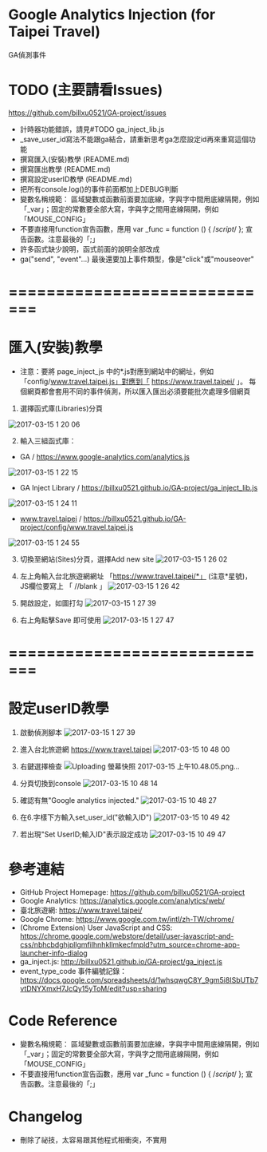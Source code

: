 # Google Analytics Injection (for Taipei Travel)
GA偵測事件

# TODO (主要請看Issues)
https://github.com/billxu0521/GA-project/issues
- 計時器功能錯誤，請見#TODO ga_inject_lib.js
- _save_user_id寫法不能跟ga結合，請重新思考ga怎麼設定id再來重寫這個功能
- 撰寫匯入(安裝)教學 (README.md)
- 撰寫匯出教學 (README.md)
- 撰寫設定userID教學 (README.md)
- 把所有console.log()的事件前面都加上DEBUG判斷
- 變數名稱規範： 區域變數或函數前面要加底線，字與字中間用底線隔開，例如「_var」；固定的常數要全部大寫，字與字之間用底線隔開，例如「MOUSE_CONFIG」
- 不要直接用function宣告函數，應用 var _func = function () { /*script*/ }; 宣告函數。注意最後的「;」
- 許多函式缺少說明，函式前面的說明全部改成
- ga("send", "event"...) 最後還要加上事件類型，像是"click"或"mouseover"

# =============================

# 匯入(安裝)教學
* 注意：要將 page_inject_js 中的*.js對應到網站中的網址，例如「config/www.travel.taipei.js」對應到「 https://www.travel.taipei/ 」。
每個網頁都會套用不同的事件偵測，所以匯入匯出必須要能批次處理多個網頁

1. 選擇函式庫(Libraries)分頁

![2017-03-15 1 20 06](https://cloud.githubusercontent.com/assets/3469079/23913333/95c05158-091d-11e7-8ab2-86e4cb826bfe.png)

2. 輸入三組函式庫：

- GA / https://www.google-analytics.com/analytics.js

![2017-03-15 1 22 15](https://cloud.githubusercontent.com/assets/3469079/23913401/dc852f50-091d-11e7-86c6-acc01c9ec0d4.png)

- GA Inject Library / https://billxu0521.github.io/GA-project/ga_inject_lib.js

![2017-03-15 1 24 11](https://cloud.githubusercontent.com/assets/3469079/23913519/3734f598-091e-11e7-957d-1a7785e2214c.png)

- www.travel.taipei / https://billxu0521.github.io/GA-project/config/www.travel.taipei.js

![2017-03-15 1 24 55](https://cloud.githubusercontent.com/assets/3469079/23913522/3c1d2152-091e-11e7-880c-84c6156c5655.png)


3. 切換至網站(Sites)分頁，選擇Add new site
![2017-03-15 1 26 02](https://cloud.githubusercontent.com/assets/3469079/23913617/858a0a44-091e-11e7-9d8b-3cc42abf9b4d.png)

4. 左上角輸入台北旅遊網網址 「https://www.travel.taipei/*」 (注意*星號)，JS欄位要寫上 「 //blank 」
![2017-03-15 1 26 42](https://cloud.githubusercontent.com/assets/3469079/23913612/820a21ec-091e-11e7-8f1c-3840f44c2668.png)

5. 開啟設定，如圖打勾
![2017-03-15 1 27 39](https://cloud.githubusercontent.com/assets/3469079/23913681/a6708940-091e-11e7-90c5-4bead762743f.png)

6. 右上角點擊Save 即可使用
![2017-03-15 1 27 47](https://cloud.githubusercontent.com/assets/3469079/23913685/a939dafa-091e-11e7-924f-cfce86290936.png)

# =============================

# 設定userID教學
1. 啟動偵測腳本
![2017-03-15 1 27 39](https://cloud.githubusercontent.com/assets/3469079/23931423/07338932-096d-11e7-92f6-08b9a158bdab.png)

2. 進入台北旅遊網 https://www.travel.taipei
![2017-03-15 10 48 00](https://cloud.githubusercontent.com/assets/3469079/23931418/04a16446-096d-11e7-9c70-03beaa1906e5.png)

3. 右鍵選擇檢查
![Uploading 螢幕快照 2017-03-15 上午10.48.05.png…]()

4. 分頁切換到console
![2017-03-15 10 48 14](https://cloud.githubusercontent.com/assets/3469079/23931403/fbda431e-096c-11e7-976a-e4ee104b8565.png)

5. 確認有無"Google analytics injected."
![2017-03-15 10 48 27](https://cloud.githubusercontent.com/assets/3469079/23931426/0a313864-096d-11e7-99ce-2ce3fdc4a419.png)

6. 在6.字樣下方輸入set_user_id("欲輸入ID")
![2017-03-15 10 49 42](https://cloud.githubusercontent.com/assets/3469079/23931455/265965b6-096d-11e7-90ca-b11a0b104ad8.png)

7. 若出現"Set UserID;輸入ID"表示設定成功
![2017-03-15 10 49 47](https://cloud.githubusercontent.com/assets/3469079/23931458/2b2bc570-096d-11e7-8c46-7aff367e1a3b.png)


# 參考連結
- GitHub Project Homepage: https://github.com/billxu0521/GA-project
- Google Analytics: https://analytics.google.com/analytics/web/
- 臺北旅遊網: https://www.travel.taipei/
- Google Chrome: https://www.google.com.tw/intl/zh-TW/chrome/
- (Chrome Extension) User JavaScript and CSS: https://chrome.google.com/webstore/detail/user-javascript-and-css/nbhcbdghjpllgmfilhnhkllmkecfmpld?utm_source=chrome-app-launcher-info-dialog
- ga_inject.js: http://billxu0521.github.io/GA-project/ga_inject.js
- event_type_code 事件編號記錄： https://docs.google.com/spreadsheets/d/1whsqwgC8Y_9gm5i8ISbUTb7vtDNYXmxH7JcQy15yToM/edit?usp=sharing

# Code Reference
- 變數名稱規範： 區域變數或函數前面要加底線，字與字中間用底線隔開，例如「_var」；固定的常數要全部大寫，字與字之間用底線隔開，例如「MOUSE_CONFIG」
- 不要直接用function宣告函數，應用 var _func = function () { /*script*/ }; 宣告函數。注意最後的「;」

# Changelog
- 刪除了祕技，太容易跟其他程式相衝突，不實用
